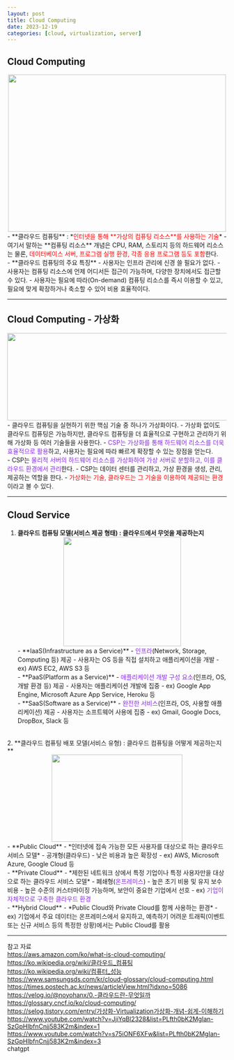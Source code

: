 ```yaml
---
layout: post
title: Cloud Computing
date: 2023-12-19
categories: [cloud, virtualization, server]
---
```


## Cloud Computing
<center><img src="https://github.com/LeeJae-H/LeeJae-H.github.io/assets/122717063/3d7a2aac-5864-4824-8f39-9474726012b1" width="500" height="360"></center>  
- **클라우드 컴퓨팅** : *<span style="color:red">인터넷을 통해 **가상의 컴퓨팅 리소스**를 사용하는 기술</span>*  
    - 여기서 말하는 **컴퓨팅 리소스** 개념은 CPU, RAM, 스토리지 등의 하드웨어 리소스는 물론, <span style="color:red">데이터베이스 서버, 프로그램 실행 환경, 각종 응용 프로그램 등도 포함</span>한다.  
<br>
- **클라우드 컴퓨팅의 주요 특징**
    - 사용자는 인프라 관리에 신경 쓸 필요가 없다.  
    - 사용자는 컴퓨팅 리소스에 언제 어디서든 접근이 가능하며, 다양한 장치에서도 접근할 수 있다. 
    - 사용자는 필요에 따라(On-demand) 컴퓨팅 리소스를 즉시 이용할 수 있고, 필요에 맞게 확장하거나 축소할 수 있어 비용 효율적이다.

---
## Cloud Computing - 가상화
<center><img src="https://github.com/LeeJae-H/LeeJae-H.github.io/assets/122717063/c8d9a31c-889c-47e6-bac5-b624b75de12c" width="600" height="200"></center>
- 클라우드 컴퓨팅을 실현하기 위한 핵심 기술 중 하나가 가상화이다.
    - 가상화 없이도 클라우드 컴퓨팅은 가능하지만, 클라우드 컴퓨팅을 더 효율적으로 구현하고 관리하기 위해 가상화 등 여러 기술들을 사용한다.
    - <span style="color:blueviolet">CSP는 가상화를 통해 하드웨어 리소스를 더욱 효율적으로 활용</span>하고, 사용자는 필요에 따라 빠르게 확장할 수 있는 장점을 얻는다.   
<br>
- CSP는 <span style="color:blueviolet">물리적 서버의 하드웨어 리소스를 가상화하여 가상 서버로 분할하고, 이를 클라우드 환경에서 관리</span>한다. 
    - CSP는 데이터 센터를 관리하고, 가상 환경을 생성, 관리, 제공하는 역할을 한다.  
    - <span style="color:red">가상화는 기술, 클라우드는 그 기술을 이용하여 제공되는 환경</span>이라고 볼 수 있다.   

---
## Cloud Service 
1. **클라우드 컴퓨팅 모델(서비스 제공 형태) : 클라우드에서 무엇을 제공하는지**
    <center><img src="https://github.com/LeeJae-H/LeeJae-H.github.io/assets/122717063/51016319-455a-4717-8d8e-3f9ec6831513" width="270" height="250"></center>
    - **IaaS(Infrastructure as a Service)**  
        - <span style="color:blueviolet">인프라</span>(Network, Storage, Computing 등) 제공
        - 사용자는 OS 등을 직접 설치하고 애플리케이션을 개발
        - ex) AWS EC2, AWS S3 등  
    <br>
    - **PaaS(Platform as a Service)**
        - <span style="color:blueviolet">애플리케이션 개발 구성 요소</span>(인프라, OS, 개발 환경 등) 제공
        - 사용자는 애플리케이션 개발에 집중
        - ex) Google App Engine, Microsoft Azure App Service, Heroku 등  
    <br>
    - **SaaS(Software as a Service)**
        - <span style="color:blueviolet">완전한 서비스</span>(인프라, OS, 사용할 애플리케이션) 제공
        - 사용자는 소프트웨어 사용에 집중
        - ex) Gmail, Google Docs, DropBox, Slack 등
<br>
2. **클라우드 컴퓨팅 배포 모델(서비스 유형) : 클라우드 컴퓨팅을 어떻게 제공하는지**
    <center><img src="https://github.com/LeeJae-H/LeeJae-H.github.io/assets/122717063/10dfcf5c-5def-4605-a460-e75b2259a23f" width="300" height="200"></center>
    - **Public Cloud**
        - *인터넷에 접속 가능한 모든 사용자를 대상으로 하는 클라우드 서비스 모델*
        - 공개형(클라우드)
        - 낮은 비용과 높은 확장성
        - ex) AWS, Microsoft Azure, Google Cloud 등  
    <br>
    - **Private Cloud**
        - *제한된 네트워크 상에서 특정 기업이나 특정 사용자만을 대상으로 하는 클라우드 서비스 모델*
        - 폐쇄형(<span style="color:blueviolet">온프레미스</span>)
        - 높은 초기 비용 및 유지 보수 비용
        - 높은 수준의 커스터마이징 가능하며, 보안이 중요한 기업에서 선호
        - ex) <span style="color:blueviolet">기업이 자체적으로 구축한 클라우드 환경</span>  
    <br>
    - **Hybrid Cloud**
        - *Public Cloud와 Private Cloud를 함께 사용하는 환경*
        - ex) 기업에서 주요 데이터는 온프레미스에서 유지하고, 예측하기 어려운 트래픽(이벤트 또는 신규 서비스 등의 특정한 상황)에서는 Public Cloud를 활용

---
참고 자료  
https://aws.amazon.com/ko/what-is-cloud-computing/
https://ko.wikipedia.org/wiki/클라우드_컴퓨팅  
https://ko.wikipedia.org/wiki/컴퓨터_성능   
https://www.samsungsds.com/kr/cloud-glossary/cloud-computing.html  
https://times.postech.ac.kr/news/articleView.html?idxno=5086  
https://velog.io/@noyohanx/0.-클라우드란-무엇일까   
https://glossary.cncf.io/ko/cloud-computing/  
https://selog.tistory.com/entry/가상화-Virtualization가상화-개념-쉽게-이해하기   
https://www.youtube.com/watch?v=JjiYqBl2328&list=PLfth0bK2MgIan-SzGpHIbfnCnjj583K2m&index=1   
https://www.youtube.com/watch?v=s75iONF6XFw&list=PLfth0bK2MgIan-SzGpHIbfnCnjj583K2m&index=3   
chatgpt